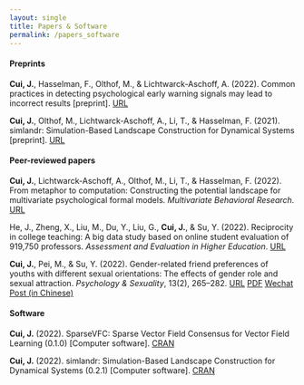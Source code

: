 ```yaml
---
layout: single
title: Papers & Software
permalink: /papers_software
---
```


#### Preprints

**Cui, J.**, Hasselman, F., Olthof, M., & Lichtwarck-Aschoff, A. (2022). Common practices in detecting psychological early warning signals may lead to incorrect results [preprint]. [URL](https://doi.org/10.31234/osf.io/59fu4)

**Cui, J.**, Olthof, M., Lichtwarck-Aschoff, A., Li, T., & Hasselman, F. (2021). simlandr: Simulation-Based Landscape Construction for Dynamical Systems [preprint]. [URL](https://doi.org/10.31234/osf.io/pzva3)

#### Peer-reviewed papers

**Cui, J.**, Lichtwarck-Aschoff, A., Olthof, M., Li, T., & Hasselman, F. (2022). From metaphor to computation: Constructing the potential landscape for multivariate psychological formal models. *Multivariate Behavioral Research*. [URL](https://doi.org/10.1080/00273171.2022.2119927)

He, J., Zheng, X., Liu, M., Du, Y., Liu, G., **Cui, J.**, & Su, Y. (2022). Reciprocity in college teaching: A big data study based on online student evaluation of 919,750 professors. *Assessment and Evaluation in Higher Education*. [URL](https://doi.org/10.1080/02602938.2022.2067980)

**Cui, J.**, Pei, M., & Su, Y. (2022). Gender-related friend preferences of youths with different sexual orientations: The effects of gender role and sexual attraction. *Psychology & Sexuality*, 13(2), 265–282. [URL](https://doi.org/10.1080/19419899.2020.1734066) [PDF](https://www.researchgate.net/profile/Jingmeng-Cui/publication/339464230_Gender-Related_Friend_Preferences_of_Youths_with_Different_Sexual_Orientations_The_effects_of_gender_role_and_sexual_attraction/links/5f00f04492851c52d6198cd8/Gender-Related-Friend-Preferences-of-Youths-with-Different-Sexual-Orientations-The-effects-of-gender-role-and-sexual-attraction.pdf) [Wechat Post (in Chinese)](https://mp.weixin.qq.com/s/iFszOH9CGLIipVQ7Zh7V7w)

#### Software

**Cui, J.** (2022). SparseVFC: Sparse Vector Field Consensus for Vector Field Learning (0.1.0) [Computer software]. [CRAN](https://cran.r-project.org/package=SparseVFC)

**Cui, J.** (2022). simlandr: Simulation-Based Landscape Construction for Dynamical Systems (0.2.1) [Computer software]. [CRAN](https://cran.r-project.org/package=simlandr)
